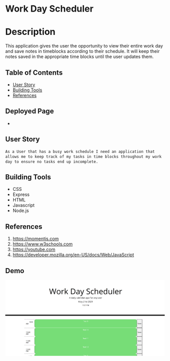 # Work Day Scheduler 

# Description

This application gives the user the opportunity to view their entire work day and save notes in timeblocks according to their schedule. It will keep their notes saved in the appropriate time blocks until the user updates them.


## Table of Contents
 * [User Story](#User-Story)
 * [Building Tools](#Building-Tools)
 * [References](#References)



## Deployed Page
 *



## User Story
<pre><code>As a User that has a busy work schedule I need an application that allows me to keep track of my tasks in time blocks throughout my work day to ensure no tasks end up incomplete.</code></pre>

## Building Tools 
 * CSS
 * Express
 * HTML
 * Javascript
 * Node.js
 
 
 



## References
1. https://momentjs.com
2. https://www.w3schools.com
3. https://youtube.com
4. https://developer.mozilla.org/en-US/docs/Web/JavaScript
 


## Demo

![Demo](Assets/Images/app.png)
